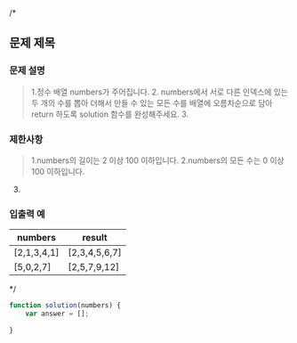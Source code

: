 /*
## 문제 제목

### 문제 설명
  > 1.정수 배열 numbers가 주어집니다. 
    2. numbers에서 서로 다른 인덱스에 있는 두 개의 수를 뽑아 더해서 만들 수 있는 모든 수를 배열에 오름차순으로 담아 return 하도록 solution 함수를 완성해주세요.
    3. 

  ### 제한사항
  >1.numbers의 길이는 2 이상 100 이하입니다.
   2.numbers의 모든 수는 0 이상 100 이하입니다.
   3.
  
  ### 입출력 예
  | numbers     | result        |
  | ----------- | ------------- |
  | [2,1,3,4,1] | [2,3,4,5,6,7] |
  | [5,0,2,7]   | [2,5,7,9,12]  |
*/
```js
function solution(numbers) {
    var answer = [];
    
}
```